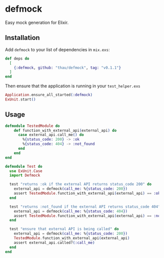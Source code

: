 # defmock

Easy mock generation for Elixir.

## Installation

Add `defmock` to your list of dependencies in `mix.exs`:

```elixir
def deps do
  [
    {:defmock, github: "thau/defmock", tag: "v0.1.1"}
  ]
end
```

Then ensure that the application is running in your `test_helper.exs`

```elixir
Application.ensure_all_started(:defmock)
ExUnit.start()
```

## Usage

```elixir
defmodule TestedModule do
    def function_with_external_api(external_api) do
      case external_api.call_me() do
        %{status_code: 200} -> :ok
        %{status_code: 404} -> :not_found
      end
    end
end

defmodule Test do
  use ExUnit.Case
  import Defmock

  test "returns :ok if the external API returns status_code 200" do
    external_api = defmock(call_me: %{status_code: 200})
    assert TestedModule.function_with_external_api(external_api) == :ok
  end

  test "returns :not_found if the external API returns status_code 404" do
    external_api = defmock(call_me: %{status_code: 404})
    assert TestedModule.function_with_external_api(external_api) == :not_found
  end

  test "ensure that external API is being called" do
    external_api = defmock(call_me: %{status_code: 200})
    TestedModule.function_with_external_api(external_api)
    assert external_api.called?(:call_me)
  end
end
```

